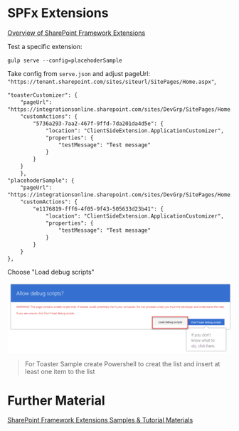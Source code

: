 # SPFx Extensions

[Overview of SharePoint Framework Extensions](https://docs.microsoft.com/en-us/sharepoint/dev/spfx/extensions/overview-extensions)

Test a specific extension:

```
gulp serve --config=placehoderSample
```
Take config from `serve.json` and adjust pageUrl:  `"https://tenant.sharepoint.com/sites/siteurl/SitePages/Home.aspx"`,

```
"toasterCustomizer": {
    "pageUrl": "https://integrationsonline.sharepoint.com/sites/DevGrp/SitePages/Home.aspx",
    "customActions": {
        "5736a293-7aa2-467f-9ffd-7da201da4d5e": {
            "location": "ClientSideExtension.ApplicationCustomizer",
            "properties": {
                "testMessage": "Test message"
            }
        }
    }
    },
"placehoderSample": {
    "pageUrl": "https://integrationsonline.sharepoint.com/sites/DevGrp/SitePages/Home.aspx",
    "customActions": {
        "e1176819-fff6-4f05-9f43-505633d23b41": {
            "location": "ClientSideExtension.ApplicationCustomizer",
            "properties": {
                "testMessage": "Test message"
            }
        }
    }
},
```
Choose "Load debug scripts"

![debug](./_images/debug.png)

> For Toaster Sample create Powershell to creat the list and insert at least one item to the list

# Further Material

[SharePoint Framework Extensions Samples & Tutorial Materials](https://github.com/SharePoint/sp-dev-fx-extensions)